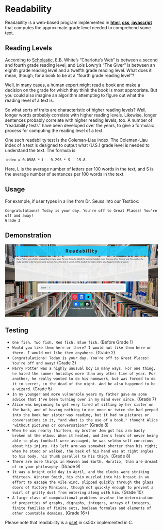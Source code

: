 # Readability
Readability is a web-based program implemented in **[html](https://developer.mozilla.org/en-US/docs/Web/HTML), [css](https://developer.mozilla.org/en-US/docs/Web/CSS), [javascript](https://developer.mozilla.org/en-US/docs/Web/JavaScript)** that computes the approximate grade level needed to comprehend some text.

## Reading Levels
According to [Scholastic](https://www.scholastic.com/teachers/teaching-tools/collections/guided-reading-book-lists-for-every-level.html), E.B. White’s “Charlotte’s Web” is between a second and fourth grade reading level, and Lois Lowry’s “The Giver” is between an eighth grade reading level and a twelfth grade reading level. What does it mean, though, for a book to be at a “fourth grade reading level”?

Well, in many cases, a human expert might read a book and make a decision on the grade for which they think the book is most appropriate. But you could also imagine an algorithm attempting to figure out what the reading level of a text is.

So what sorts of traits are characteristic of higher reading levels? Well, longer words probably correlate with higher reading levels. Likewise, longer sentences probably correlate with higher reading levels, too. A number of “readability tests” have been developed over the years, to give a formulaic process for computing the reading level of a text.

One such readability test is the Coleman-Liau index. The Coleman-Liau index of a text is designed to output what (U.S.) grade level is needed to understand the text. The formula is:

```
index = 0.0588 * L - 0.296 * S - 15.8
```

Here, L is the average number of letters per 100 words in the text, and S is the average number of sentences per 100 words in the text.

## Usage
For example, if user types in a line from Dr. Seuss into our Textbox:
```
Congratulations! Today is your day. You're off to Great Places! You're off and away!
Grade 3
```

## Demonstration
![](./images/1.png)

## Testing
* ```One fish. Two fish. Red fish. Blue fish.``` (Before Grade 1)
* ```Would you like them here or there? I would not like them here or there. I would not like them anywhere.``` (Grade 2)
* ```Congratulations! Today is your day. You're off to Great Places! You're off and away!``` (Grade 3)
* ```Harry Potter was a highly unusual boy in many ways. For one thing, he hated the summer holidays more than any other time of year. For another, he really wanted to do his homework, but was forced to do it in secret, in the dead of the night. And he also happened to be a wizard.``` (Grade 5)
* ```In my younger and more vulnerable years my father gave me some advice that I've been turning over in my mind ever since.``` (Grade 7)
* ```Alice was beginning to get very tired of sitting by her sister on the bank, and of having nothing to do: once or twice she had peeped into the book her sister was reading, but it had no pictures or conversations in it, "and what is the use of a book," thought Alice "without pictures or conversation?"``` (Grade 8)
* ```When he was nearly thirteen, my brother Jem got his arm badly broken at the elbow. When it healed, and Jem's fears of never being able to play football were assuaged, he was seldom self-conscious about his injury. His left arm was somewhat shorter than his right; when he stood or walked, the back of his hand was at right angles to his body, his thumb parallel to his thigh.``` (Grade 8)
* ```There are more things in Heaven and Earth, Horatio, than are dreamt of in your philosophy.``` (Grade 9)
* ```It was a bright cold day in April, and the clocks were striking thirteen. Winston Smith, his chin nuzzled into his breast in an effort to escape the vile wind, slipped quickly through the glass doors of Victory Mansions, though not quickly enough to prevent a swirl of gritty dust from entering along with him.``` (Grade 10)
* ```A large class of computational problems involve the determination of properties of graphs, digraphs, integers, arrays of integers, finite families of finite sets, boolean formulas and elements of other countable domains.``` (Grade 16+)


Please note that readability is a [pset](https://cs50.harvard.edu/x/2021/psets/2/readability/) in cs50x implemented in C.
